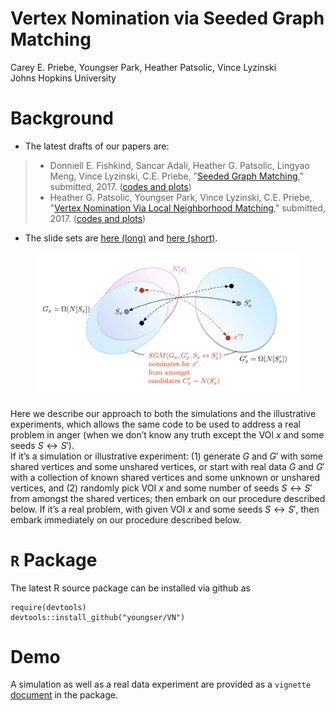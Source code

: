 # Vertex Nomination via Seeded Graph Matching
Carey E. Priebe, Youngser Park, Heather Patsolic, Vince Lyzinski <br> Johns Hopkins University  


# Background

* The latest drafts of our papers are:

>    * Donniell E. Fishkind, Sancar Adali, Heather G. Patsolic, Lingyao Meng, Vince Lyzinski, C.E. Priebe, "[Seeded Graph Matching](https://arxiv.org/abs/1209.0367)," submitted, 2017. ([codes and plots](http://www.cis.jhu.edu/~parky/D3M/SGM/))
>    * Heather G. Patsolic, Youngser Park, Vince Lyzinski, C.E. Priebe, "[Vertex Nomination Via Local Neighborhood Matching](https://arxiv.org/abs/1705.00674)," submitted, 2017. ([codes and plots](http://www.cis.jhu.edu/~parky/D3M/VNSGM/))

* The slide sets are [here (long)](http://www.cis.jhu.edu/~parky/D3M/jhusna1705_fullHandout.pdf) and [here (short)](http://www.cis.jhu.edu/~parky/D3M/jhusna1705_shortHandout.pdf).

<figure>
<img src="vnsgm.jpg" width="700px" />
</figure>

Here we describe our approach to both the simulations and the illustrative experiments, which allows the same code to be used to address a real problem in anger (when we don’t know any truth except the VOI $x$ and some seeds $S \leftrightarrow S'$).  
If it’s a simulation or illustrative experiment: (1) generate $G$ and $G'$ with some shared vertices and some unshared vertices, or start with real data $G$ and $G'$ with a collection of known shared vertices and some unknown or unshared vertices, and (2) randomly pick VOI $x$ and some number of seeds $S\leftrightarrow S'$ from amongst the shared vertices; then embark on our procedure described below. If it’s a real problem, with given VOI $x$ and some seeds $S \leftrightarrow S'$, then embark immediately on our procedure described below.

# `R` Package

The latest R source package can be installed via github as

```
require(devtools)
devtools::install_github("youngser/VN")
```

# Demo

A simulation as well as a real data experiment are provided as a `vignette` [document](VN/vignette/vn.pdf) in the package.
